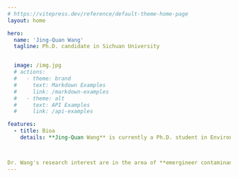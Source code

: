 ```yaml
---
# https://vitepress.dev/reference/default-theme-home-page
layout: home

hero:
  name: 'Jing-Quan Wang'
  tagline: Ph.D. candidate in Sichuan University


  image: /img.jpg
  # actions:
  #   - theme: brand
  #     text: Markdown Examples
  #     link: /markdown-examples
  #   - theme: alt
  #     text: API Examples
  #     link: /api-examples

features:
  - title: Bioa
    details: **Jing-Quan Wang** is currently a Ph.D. student in Environment Science and Engineering at the Sichuan University. Dr. Wang reveived his M.S. degree in Civil Engineering and B.S. degree in Water Supply and Drainage Engineering from Sichuan University.<br>



Dr. Wang's research interest are in the area of **emergineer contaminants, disinfection by-products, innovative treatment technology, and high value utiliztion of carbon dioxide for clean water**. He has managed 3 research projects (52 thound yuan), and he has contributed as a core technician to 1 of the national key research and development program and 2 of the natural science foundation of China. Dr. Wang has published 22 journal papers in *Environmental Science & Technology*, *Water Research* and other internationally renowned journals, and applied for 6 invention patents. He has received over 10 honors and awards, and actively participated in multiple international/domestic academic conferences for oral presentations.
---
```

